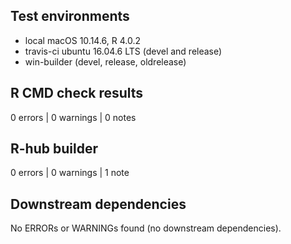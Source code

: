 ## Test environments

* local macOS 10.14.6, R 4.0.2
* travis-ci ubuntu 16.04.6 LTS (devel and release)
* win-builder (devel, release, oldrelease)

## R CMD check results

0 errors | 0 warnings | 0 notes

## R-hub builder

0 errors | 0 warnings | 1 note

## Downstream dependencies

No ERRORs or WARNINGs found (no downstream dependencies).
